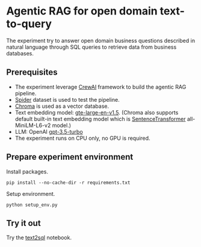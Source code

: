 # Agentic RAG for open domain text-to-query
The experiment try to answer open domain business questions described in natural language through SQL queries to retrieve data from business databases.

## Prerequisites
- The experiment leverage [CrewAI](https://www.crewai.com/) framework to build the agentic RAG pipeline.
- [Spider](https://yale-lily.github.io/spider) dataset is used to test the pipeline.
- [Chroma](https://www.trychroma.com/) is used as a vector database.
- Text embedding model: [gte-large-en-v1.5](https://huggingface.co/Alibaba-NLP/gte-large-en-v1.5). (Chroma also supports default built-in text embedding model which is [SentenceTransformer](https://www.sbert.net/) all-MiniLM-L6-v2 model.)
- LLM: OpenAI [gpt-3.5-turbo](https://platform.openai.com/docs/models/gpt-3-5-turbo)
- The experiment runs on CPU only, no GPU is required.

## Prepare experiment environment
Install packages.
```
pip install --no-cache-dir -r requirements.txt
```

Setup environment.
```
python setup_env.py
```

## Try it out
Try the [text2sql](https://github.com/yhyu/agentic-text2sql/blob/main/text2sql.ipynb) notebook.
